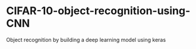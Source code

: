 # CIFAR-10-object-recognition-using-CNN
Object recognition by building a deep learning model using keras
